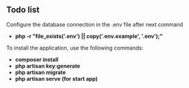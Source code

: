 ## Todo list

Configure the database connection in the .env file after next command
- **php -r "file_exists('.env') || copy('.env.example', '.env');"**

To install the application, use the following commands:

- **composer install**
- **php artisan key:generate**
- **php artisan migrate**
- **php artisan serve (for start app)**
